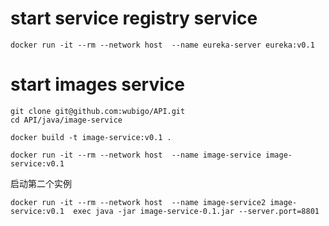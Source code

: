 # start service registry service

```
docker run -it --rm --network host  --name eureka-server eureka:v0.1
```

# start images service

```
git clone git@github.com:wubigo/API.git
cd API/java/image-service

docker build -t image-service:v0.1 .

docker run -it --rm --network host  --name image-service image-service:v0.1

```


启动第二个实例


```
docker run -it --rm --network host  --name image-service2 image-service:v0.1  exec java -jar image-service-0.1.jar --server.port=8801
```
